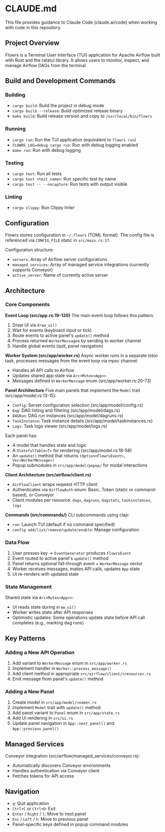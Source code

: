 # CLAUDE.md

This file provides guidance to Claude Code (claude.ai/code) when working with code in this repository.

## Project Overview

Flowrs is a Terminal User Interface (TUI) application for Apache Airflow built with Rust and the ratatui library. It allows users to monitor, inspect, and manage Airflow DAGs from the terminal.

## Build and Development Commands

### Building
- `cargo build`: Build the project in debug mode
- `cargo build --release`: Build optimized release binary
- `make build`: Build release version and copy to `/usr/local/bin/flowrs`

### Running
- `cargo run`: Run the TUI application (equivalent to `flowrs run`)
- `FLOWRS_LOG=debug cargo run`: Run with debug logging enabled
- `make run`: Run with debug logging

### Testing
- `cargo test`: Run all tests
- `cargo test <test_name>`: Run specific test by name
- `cargo test -- --nocapture`: Run tests with output visible

### Linting
- `cargo clippy`: Run Clippy linter

## Configuration

Flowrs stores configuration in `~/.flowrs` (TOML format). The config file is referenced via `CONFIG_FILE` static in `src/main.rs:17`.

Configuration structure:
- `servers`: Array of Airflow server configurations
- `managed_services`: Array of managed service integrations (currently supports Conveyor)
- `active_server`: Name of currently active server

## Architecture

### Core Components

**Event Loop (src/app.rs:19-120)**
The main event loop follows this pattern:
1. Draw UI via `draw_ui()`
2. Wait for events (keyboard input or tick)
3. Route events to active panel's `update()` method
4. Process returned `WorkerMessage`s by sending to worker channel
5. Handle global events (quit, panel navigation)

**Worker System (src/app/worker.rs)**
Async worker runs in a separate tokio task, processes messages from the event loop via mpsc channel:
- Handles all API calls to Airflow
- Updates shared app state via `Arc<Mutex<App>>`
- Messages defined in `WorkerMessage` enum (src/app/worker.rs:20-73)

**Panel Architecture**
Five main panels that implement the `Model` trait (src/app/model.rs:13-15):
- `Config`: Server configuration selection (src/app/model/config.rs)
- `Dag`: DAG listing and filtering (src/app/model/dags.rs)
- `DAGRun`: DAG run instances (src/app/model/dagruns.rs)
- `TaskInstance`: Task instance details (src/app/model/taskinstances.rs)
- `Logs`: Task logs viewer (src/app/model/logs.rs)

Each panel has:
- A model that handles state and logic
- A `StatefulTable<T>` for rendering (src/app/model.rs:18-58)
- An `update()` method that returns `(Option<FlowrsEvent>, Vec<WorkerMessage>)`
- Popup submodules in `src/app/model/popup/` for modal interactions

**Client Architecture (src/airflow/client.rs)**
- `AirFlowClient` wraps reqwest HTTP client
- Authenticates via `AirflowAuth` enum: Basic, Token (static or command-based), or Conveyor
- Client modules per resource: `dags`, `dagruns`, `dagstats`, `taskinstances`, `logs`

**Commands (src/commands/)**
CLI subcommands using clap:
- `run`: Launch TUI (default if no command specified)
- `config add/list/remove/update/enable`: Manage configuration

### Data Flow

1. User presses key → `EventGenerator` produces `FlowrsEvent`
2. Event routed to active panel's `update()` method
3. Panel returns optional fall-through event + `WorkerMessage` vector
4. Worker receives messages, makes API calls, updates `App` state
5. UI re-renders with updated state

### State Management

Shared state via `Arc<Mutex<App>>`:
- UI reads state during `draw_ui()`
- Worker writes state after API responses
- Optimistic updates: Some operations update state before API call completes (e.g., marking dag runs)

## Key Patterns

### Adding a New API Operation

1. Add variant to `WorkerMessage` enum in `src/app/worker.rs`
2. Implement handler in `Worker::process_message()`
3. Add client method in appropriate `src/airflow/client/<resource>.rs`
4. Emit message from panel's `update()` method

### Adding a New Panel

1. Create model in `src/app/model/<name>.rs`
2. Implement `Model` trait with `update()` method
3. Add panel variant to `Panel` enum in `src/app/state.rs`
4. Add UI rendering in `src/ui.rs`
5. Update panel navigation in `App::next_panel()` and `App::previous_panel()`

## Managed Services

Conveyor integration (src/airflow/managed_services/conveyor.rs):
- Automatically discovers Conveyor environments
- Handles authentication via Conveyor client
- Fetches tokens for API access

## Navigation

- `q`: Quit application
- `Ctrl+C` or `Ctrl+D`: Exit
- `Enter` / `Right` / `l`: Move to next panel
- `Esc` / `Left` / `h`: Move to previous panel
- Panel-specific keys defined in popup command modules
